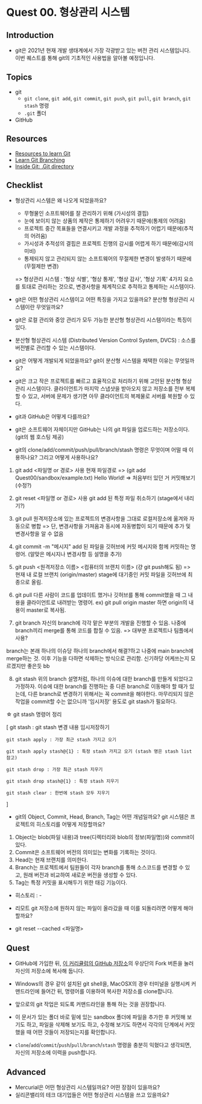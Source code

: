 # Quest 00. 형상관리 시스템

## Introduction
* git은 2021년 현재 개발 생태계에서 가장 각광받고 있는 버전 관리 시스템입니다. 이번 퀘스트를 통해 git의 기초적인 사용법을 알아볼 예정입니다.

## Topics
* git
  * `git clone`, `git add`, `git commit`, `git push`, `git pull`, `git branch`, `git stash` 명령
  * `.git` 폴더
* GitHub

## Resources
* [Resources to learn Git](https://try.github.io)
* [Learn Git Branching](https://learngitbranching.js.org/?locale=ko)
* [Inside Git: .Git directory](https://githowto.com/git_internals_git_directory)

## Checklist
* 형상관리 시스템은 왜 나오게 되었을까요?

  - 무형물인 소프트웨어를 잘 관리하기 위해 (가시성의 결핍)
  - 눈에 보이지 않는 상품의 제작은 통제하기 어려우기 때문에(통제의 어려움)
  - 프로젝트 중간 목표들을 연결시키고 개발 과정을 추적하기 어렵기 때문에(추적의 어려움)
  - 가시성과 추적성의 결핍은 프로젝트 진행의 감시를 어렵게 하기 때문에(감시의 미비)
  - 통제되지 않고 관리되지 않는 소프트웨어의 무절제한 변경이 발생하기 때문에(무절제한 변경)
  
  => 형상관리 시스템 : '형상 식별', '형상 통제', '형상 감사', '형상 기록' 4가지 요소를 토대로 관리하는 것으로, 변경사항을 체계적으로 추적하고 통제하는 시스템이다.
  

* git은 어떤 형상관리 시스템이고 어떤 특징을 가지고 있을까요? 분산형 형상관리 시스템이란 무엇일까요?

- git은 로컬 관리와 중앙 관리가 모두 가능한 분산형 형상관리 시스템이라는 특징이 있다.

- 분산형 형상관리 시스템 (Distributed Version Control System, DVCS) : 소스를 버전별로 관리할 수 있는 시스템이다.


* git은 어떻게 개발되게 되었을까요? git이 분산형 시스템을 채택한 이유는 무엇일까요?

- git은 크고 작은 프로젝트를 빠르고 효율적으로 처리하기 위해 고안된 분산형 형상관리 시스템이다. 클라이언트가 마지막 스냅샷을 받아오지 않고 저장소를 전부 복제할 수 있고, 서버에 문제가 생기면 아무 클라이언트의 복제물로 서버를 복원할 수 있다. 


* git과 GitHub은 어떻게 다를까요?
- git은 소프트웨어 자체이지만 GitHub는 나의 git 파일을 업로드하는 저장소이다. (git의 웹 호스팅 제공)

* git의 clone/add/commit/push/pull/branch/stash 명령은 무엇이며 어떨 때 이용하나요? 그리고 어떻게 사용하나요?

1. git add <파일명 or 경로> 사용
현재 파일경로 => (git add Quest00/sandbox/example.txt)
Hello World! => 처음부터 있던 거 커밋해보기 (수정?)

2. git reset <파일명 or 경로> 사용 
git add 된 특정 파일 취소하기 (stage에서 내리기?)

3. git pull
원격저장소에 있는 프로젝트의 변경사항을 그대로 로컬저장소에 옮겨와 자동으로 병합
=> 단, 변경사항을 가져옴과 동시에 자동병합이 되기 때문에 추가 및 변경사항을 알 수 없음

4. git commit -m "메시지"
add 된 파일을 깃허브에 커밋 메시지와 함께 커밋하는 명령어.
(알맞은 메시지나 변경사항 등 설명을 추가)

5. git push <원격저장소 이름> <컴퓨터의 브랜치 이름> (걍 git push해도 됨)
=> 현재 내 로컬 브랜치 (origin/master)
stage에 대기중인 커밋 파일을 깃허브에 최종으로 올림.

6. git pull 
다른 사람이 코드를 업데이트 했거나 깃허브를 통해 commit했을 때
그 내용을 클라이언트로 내려받는 명령어. 
ex) git pull origin master 하면 origin의 내용이 master로 복사됨.

7. git branch 
자신의 branch에 각각 맡은 부분의 개발을 진행할 수 있음.
나중에 branch끼리 merge를 통해 코드를 합칠 수 있음.
=> 대부분 프로젝트나 팀플에서 사용?

branch는 본래 하나의 이슈당 하나의 branch에서 해결?하고 
나중에 main branch에 merge하는 것. 이후 기능을 다하면 삭제하는 방식으로 관리함.
신기하당 어케쓰는지 모르겠지만 좋은듯 bb 

8. git stash
위의 branch 설명처럼, 하나의 이슈에 대한 branch를 만들게 되었다고 가정하자.
이슈에 대한 branch를 진행하는 중 다른 branch로 이동해야 할 때가 있는데,
다른 branch로 변경하기 위해서는 꼭 commit을 해야한다.
마무리되지 않은 작업을 commit할 수는 없으니까
'임시저장' 용도로 git stash가 필요하다.

☆ git stash 명령어 정리

[
    git stash : git stash 변경 내용 임시저장하기

    git stash apply : 가장 최근 stash 가지고 오기

    git stash apply stash@{1} : 특정 stash 가지고 오기 (stash 명은 stash list 참고) 

    git stash drop : 가장 최근 stash 지우기

    git stash drop stash@{1} : 특정 stash 지우기
    
    git stash clear : 한번에 stash 모두 지우기
]


* git의 Object, Commit, Head, Branch, Tag는 어떤 개념일까요? git 시스템은 프로젝트의 히스토리를 어떻게 저장할까요?

1. Object는 blob(파일 내용)과 tree(디렉터리와 blob의 정보(파일명))와 commit이 있다.
2. Commit은 소프트웨어 버전의 의미있는 변화를 기록하는 것이다.
3. Head는 현재 브랜치를 의미한다.
4. Branch는 프로젝트에서 팀원들이 각자 branch를 통해 소스코드를 변경할 수 있고, 원래 버전과 비교하여 새로운 버전을 생성할 수 있다. 
5. Tag는 특정 커밋을 표시해두기 위한 태깅 기능이다.

- 히스토리 : -

* 리모트 git 저장소에 원하지 않는 파일이 올라갔을 때 이를 되돌리려면 어떻게 해야 할까요? 

- git reset --cached <파일명>


## Quest
* GitHub에 가입한 뒤, [이 커리큘럼의 GitHub 저장소](https://github.com/KnowRe-Dev/WebDevCurriculum)의 우상단의 Fork 버튼을 눌러 자신의 저장소에 복사해 둡니다.

* Windows의 경우 같이 설치된 git shell을, MacOSX의 경우 터미널을 실행시켜 커맨드라인에 들어간 뒤, 명령어를 이용하여 복사한 저장소를 clone합니다.

* 앞으로의 git 작업은 되도록 커맨드라인을 통해 하는 것을 권장합니다.

* 이 문서가 있는 폴더 바로 밑에 있는 sandbox 폴더에 파일을 추가한 후 커밋해 보기도 하고, 파일을 삭제해 보기도 하고, 수정해 보기도 하면서 각각의 단계에서 커밋했을 때 어떤 것들이 저장되는지를 확인합니다.

* `clone`/`add`/`commit`/`push`/`pull`/`branch`/`stash` 명령을 충분히 익혔다고 생각되면, 자신의 저장소에 이력을 push합니다.

## Advanced
* Mercurial은 어떤 형상관리 시스템일까요? 어떤 장점이 있을까요?
* 실리콘밸리의 테크 대기업들은 어떤 형상관리 시스템을 쓰고 있을까요?
